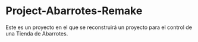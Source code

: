 # Project-Abarrotes-Remake
Este es un proyecto en el que se reconstruirá un proyecto para el control de una Tienda de Abarrotes.
